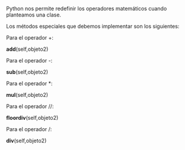 Python nos permite redefinir los operadores matemáticos cuando planteamos una clase.

Los métodos especiales que debemos implementar son los siguientes:

Para el operador +:

__add__(self,objeto2)

Para el operador -:

__sub__(self,objeto2)

Para el operador *:

__mul__(self,objeto2)

Para el operador //:

__floordiv__(self,objeto2)

Para el operador /:

__div__(self,objeto2)
